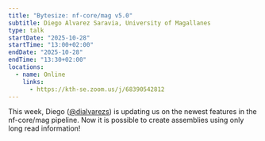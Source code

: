 ```yaml
---
title: "Bytesize: nf-core/mag v5.0"
subtitle: Diego Alvarez Saravia, University of Magallanes
type: talk
startDate: "2025-10-28"
startTime: "13:00+02:00"
endDate: "2025-10-28"
endTime: "13:30+02:00"
locations:
  - name: Online
    links:
      - https://kth-se.zoom.us/j/68390542812
---
```


This week, Diego ([@dialvarezs](https://github.com/dialvarezs)) is updating us on the newest features in the nf-core/mag pipeline. Now it is possible to create assemblies using only long read information!
